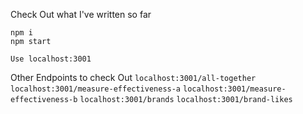 Check Out what I've written so far
```
npm i
npm start

Use localhost:3001
```

Other Endpoints to check Out
`localhost:3001/all-together`
`localhost:3001/measure-effectiveness-a`
`localhost:3001/measure-effectiveness-b`
`localhost:3001/brands`
`localhost:3001/brand-likes`
